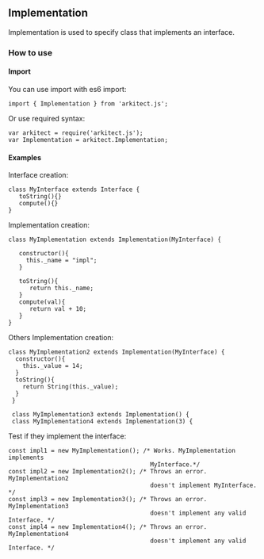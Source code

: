 ## **Implementation**

Implementation is used to specify class that implements an interface.

### **How to use**

#### **Import**

 You can use import with es6 import:

    import { Implementation } from 'arkitect.js';

 Or use required syntax:

    var arkitect = require('arkitect.js');
    var Implementation = arkitect.Implementation;

 #### **Examples**

 Interface creation:

    class MyInterface extends Interface {
       toString(){}
       compute(){}
    }

 Implementation creation:

    class MyImplementation extends Implementation(MyInterface) {

       constructor(){
         this._name = "impl";
       }

       toString(){
          return this._name;
       }
       compute(val){
          return val + 10;
       }
    }

 Others Implementation creation:

    class MyImplementation2 extends Implementation(MyInterface) {
      constructor(){
        this._value = 14;
      }
      toString(){
        return String(this._value);
      }
     }

     class MyImplementation3 extends Implementation() {
     class MyImplementation4 extends Implementation(3) {

 Test if they implement the interface:

    const impl1 = new MyImplementation(); /* Works. MyImplementation implements
                                            MyInterface.*/
    const impl2 = new Implementation2(); /* Throws an error. MyImplementation2
                                            doesn't implement MyInterface. */
    const impl3 = new Implementation3(); /* Throws an error. MyImplementation3
                                            doesn't implement any valid Interface. */
    const impl4 = new Implementation4(); /* Throws an error. MyImplementation4
                                            doesn't implement any valid Interface. */